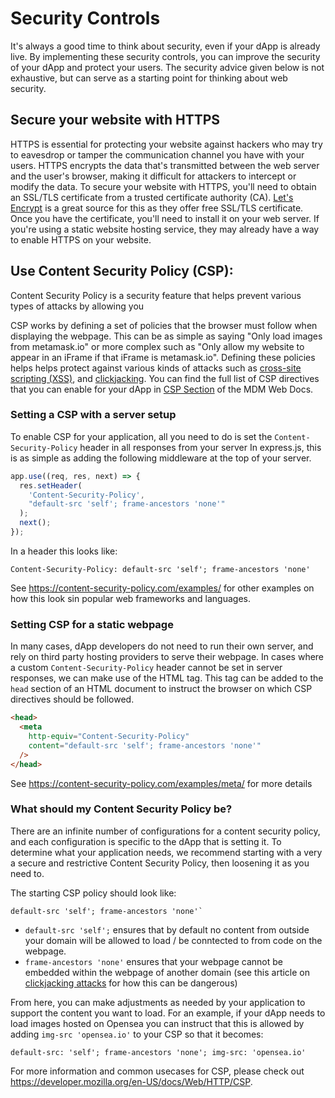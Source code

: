 # Security Controls

It's always a good time to think about security, even if your dApp is already live. By implementing these security controls, you can improve the security of your dApp and protect your users. The security advice given below is not exhaustive, but can serve as a starting point for thinking about web security.

## Secure your website with HTTPS

HTTPS is essential for protecting your website against hackers who may try to eavesdrop or tamper the communication channel you have with your users. HTTPS encrypts the data that's transmitted between the web server and the user's browser, making it difficult for attackers to intercept or modify the data. To secure your website with HTTPS, you'll need to obtain an SSL/TLS certificate from a trusted certificate authority (CA). [Let's Encrypt](https://letsencrypt.org/) is a great source for this as they offer free SSL/TLS certificate. Once you have the certificate, you'll need to install it on your web server. If you're using a static website hosting service, they may already have a way to enable HTTPS on your website.

## Use Content Security Policy (CSP):

Content Security Policy is a security feature that helps prevent various types of attacks by allowing you

CSP works by defining a set of policies that the browser must follow when displaying the webpage. This can be as simple as saying "Only load images from metamask.io" or more complex such as "Only allow my website to appear in an iFrame if that iFrame is metamask.io". Defining these policies helps helps protect against various kinds of attacks such as [cross-site scripting (XSS)](https://owasp.org/www-community/attacks/xss/), and [clickjacking](https://owasp.org/www-community/attacks/Clickjacking). You can find the full list of CSP directives that you can enable for your dApp in [CSP Section](https://developer.mozilla.org/en-US/docs/Web/HTTP/Headers/Content-Security-Policy) of the MDM Web Docs.

### Setting a CSP with a server setup

To enable CSP for your application, all you need to do is set the `Content-Security-Policy` header in all responses from your server In express.js, this is as simple as adding the following middleware at the top of your server.

```js
app.use((req, res, next) => {
  res.setHeader(
    'Content-Security-Policy',
    "default-src 'self'; frame-ancestors 'none'"
  );
  next();
});
```

In a header this looks like:

```
Content-Security-Policy: default-src 'self'; frame-ancestors 'none'
```

See https://content-security-policy.com/examples/ for other examples on how this look sin popular web frameworks and languages.

### Setting CSP for a static webpage

In many cases, dApp developers do not need to run their own server, and rely on third party hosting providers to serve their webpage. In cases where a custom `Content-Security-Policy` header cannot be set in server responses, we can make use of the <meta> HTML tag. This tag can be added to the `head` section of an HTML document to instruct the browser on which CSP directives should be followed.

```html
<head>
  <meta
    http-equiv="Content-Security-Policy"
    content="default-src 'self'; frame-ancestors 'none'"
  />
</head>
```

See https://content-security-policy.com/examples/meta/ for more details

### What should my Content Security Policy be?

There are an infinite number of configurations for a content security policy, and each configuration is specific to the dApp that is setting it. To determine what your application needs, we recommend starting with a very a secure and restrictive Content Security Policy, then loosening it as you need to.

The starting CSP policy should look like:

```
default-src 'self'; frame-ancestors 'none'`
```

- `default-src 'self';` ensures that by default no content from outside your domain will be allowed to load / be conntected to from code on the webpage.
- `frame-ancestors 'none'` ensures that your webpage cannot be embedded within the webpage of another domain (see this article on [clickjacking attacks](https://owasp.org/www-community/attacks/Clickjacking) for how this can be dangerous)

From here, you can make adjustments as needed by your application to support the content you want to load. For an example, if your dApp needs to load images hosted on Opensea you can instruct that this is allowed by adding `img-src 'opensea.io'` to your CSP so that it becomes:

```
default-src: 'self'; frame-ancestors 'none'; img-src: 'opensea.io'
```

For more information and common usecases for CSP, please check out https://developer.mozilla.org/en-US/docs/Web/HTTP/CSP.
